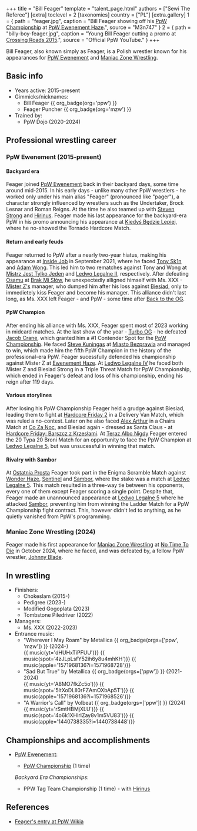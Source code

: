 +++
title = "Bill Feager"
template = "talent_page.html"
authors = ["Sewi The Referee"]
[extra]
toclevel = 2
[taxonomies]
country = ["PL"]
[extra.gallery]
1 = { path = "feager.jpg", caption = "Bill Feager showing off his [PpW Championship](@/c/ppw-championship.md) at [PpW Ewenement Haze](@/e/ppw/2024-04-20-ppw-ewenement-haze.md).", source = "M3n747" }
2 = { path = "billy-boy-feager.jpg", caption = "Young Bill Feager cutting a promo at [Crossing Roads 2015](@/e/ppw/2015-08-31-ppw-crossing-roads-2015.md).", source = "Official PpW YouTube." }
+++

Bill Feager, also known simply as Feager, is a Polish wrestler known for his appearances for [PpW Ewenement](@/o/ppw.md) and [Maniac Zone Wrestling](@/o/mzw.md).

## Basic info

* Years active: 2015-present
* Gimmicks/nicknames:
  - Bill Feager {{ org_badge(org='ppw') }}
  - Feager Puncher {{ org_badge(org='mzw') }}
* Trained by:
  - PpW Dojo (2020-2024)
 
## Professional wrestling career

### PpW Ewenement (2015-present)

#### Backyard era

Feager joined [PpW Ewenement](@/o/ppw.md) back in their backyard days, some time around mid-2015. In his early days - unlike many other PpW wrestlers - he worked only under his main alias "Feager" (pronounced like "pager"), a character strongly influenced by wrestlers such as the Undertaker, Brock Lesnar and Roman Reigns. At the time he also teamed up with [Steven Strong](@/w/biesiad.md) and [Hirinus](@/w/mister-z.md). Feager made his last appearance for the backyard-era PpW in his promo announcing his appearance at [Kiedyś Będzie Lepiej](@/e/ppw/2019-07-13-ppw-kiedys-bedzie-lepiej.md), where he no-showed the Tornado Hardcore Match. 

#### Return and early feuds

Feager returned to PpW after a nearly two-year hiatus, making his appearance at [Inside Job](@/e/ppw/2021-09-11-ppw-inside-job.md) in September 2021, where he faced [Tony Sk1n](@/w/tony-sk1n.md) and [Adam Wong](@/w/adam-wong.md). This led him to two rematches against Tony and Wong at [Mistrz Jest Tylko Jeden](@/e/ppw/2022-03-12-ppw-mistrz-jest-tylko-jeden.md) and [Ledwo Legalne II](@/e/ppw/2022-05-21-ppw-ledwo-legalne-ii.md), respectively. After defeating [Osamu](@/w/osamu.md) at [Brak Mi Słów](@/e/ppw/2022-09-10-ppw-brak-mi-slow.md), he unexpectedly alligned himself with Ms. XXX - [Mister Z's](@/w/mister-z.md) manager, who dumped him after his loss against [Biesiad](@/w/biesiad.md), only to immedietely kiss Feager and become his manager. This alliance didn't last long, as Ms. XXX left Feager - and PpW - some time after [Back to the OG](@/e/ppw/2023-02-04-ppw-back-to-the-og.md).

#### PpW Champion

After ending his alliance with Ms. XXX, Feager spent most of 2023 working in midcard matches. At the last show of the year - [Turbo OG](@/e/ppw/2023-12-08-ppw-turbo-og.md) - he defeated [Jacob Crane](@/w/jacob-crane.md), which granted him a #1 Contender Spot for the [PpW Championship](@/c/ppw-championship.md). He faced [Steve Kuningas](@/w/steve-kuningas.md) at [Miasto Bezprawia](@/e/ppw/2024-02-10-ppw-miasto-bezprawia.md) and managed to win, which made him the fifth PpW Champion in the history of the professional-era PpW. Feager sucessfully defended his championship against Mister Z at [Ewenement Haze](@/e/ppw/2024-04-20-ppw-ewenement-haze.md). At [Ledwo Legalne IV](@/e/ppw/2024-06-08-ppw-ledwo-legalne-4.md) he faced both Mister Z and Biesiad Strong in a Triple Threat Match for PpW Championship, which ended in Feager's defeat and loss of his championship, ending his reign after 119 days. 

#### Various storylines

After losing his PpW Championship Feager held a grudge against Biesiad, leading them to fight at [Hardcore Friday 2](@/e/ppw/2024-09-20-ppw-hardcore-friday-2.md) in a Delivery Van Match, which was ruled a no-contest. Later on he also faced [Alex Arthur](@/w/alex-arthur.md) in a Chairs Match at [Co Za Noc](@/e/ppw/2024-10-26-ppw-co-za-noc.md), and Biesiad again - dressed as Santa Claus - at [Hardcore Friday: Barszcz z Krzesłami](@/e/ppw/2024-12-06-ppw-hardcore-friday-barszcz-z-krzeslami.md). At [Teraz Albo Nigdy](@/e/ppw/2025-03-15-ppw-teraz-albo-nigdy.md) Feager entered the 20 Typa 20 Broni Match for an opportunity to face the PpW Champion at [Ledwo Legalne 5](@/e/ppw/2025-06-07-ppw-ledwo-legalne-5.md), but was unsucessful in winning that match. 

#### Rivalry with Sambor

At [Ostatnia Prosta](@/e/ppw/2025-04-30-ppw-ostatnia-prosta.md) Feager took part in the Enigma Scramble Match against [Wonder Haze](@/w/wonder-haze.md), [Sentinel](@/w/sentinel.md) and [Sambor](@/w/sambor.md), where the stake was a match at [Ledwo Legalne 5](@/e/ppw/2025-06-07-ppw-ledwo-legalne-5.md). This match resulted in a three-way tie between his opponents, every one of them except Feager scoring a single point. Despite that, Feager made an unannounced appearance at [Ledwo Legalne 5](@/e/ppw/2025-06-07-ppw-ledwo-legalne-5.md) where he attacked [Sambor](@/w/sambor.md), preventing him from winning the Ladder Match for a PpW Championship fight contract. This, however didn't led to anything, as he quietly vanished from PpW's programming.

### Maniac Zone Wrestling (2024)

Feager made his first appearance for [Maniac Zone Wrestling](@/o/mzw.md) at [No Time To Die](@/e/mzw/2024-10-12-mzw-no-time-to-die.md) in October 2024, where he faced, and was defeated by, a fellow PpW wrestler, [Johnny Blade](@/w/johnny-blade.md). 

## In wrestling

* Finishers:
  - Chokeslam (2015-)
  - Pedigree (2023-)
  - Modified Gogoplata (2023)
  - Tombstone Piledriver (2022)
* Managers:
  - Ms. XXX (2022-2023)
* Entrance music:
  - "Wherever I May Roam" by Metallica
    {{ org_badge(orgs=['ppw', 'mzw']) }} (2024-) <br>
    {{ music(yt='dHUHxTiPFUU')}}
    {{ music(spot='4zJLpLsfY52ih6y8u4mhKH')}}
    {{ music(apple='1571968136?i=1571968728')}}
  - "Sad But True" by Metallica
    {{ org_badge(orgs=['ppw']) }} (2021-2024) <br>
    {{ music(yt='A8MO7fkZc5o')}}
    {{ music(spot='5ltXoDLlI0rFZAmOXbAp5T')}}
    {{ music(apple='1571968136?i=1571968526')}}
  - "A Warrior's Call" by Volbeat
    {{ org_badge(orgs=['ppw']) }} (2024) <br>
    {{ music(yt='rSmtHBMjXLU')}}
    {{ music(spot='4o6k1XHlrIZay8v1m5VU83')}}
    {{ music(apple='1440738335?i=1440738448')}}

## Championships and accomplishments

* [PpW Ewenement](@/o/ppw.md):
  - [PpW Championship](@/c/ppw-championship.md) (1 time)
 
  _Backyard Era Championships_:
  - PPW Tag Team Championship (1 time) - with [Hirinus](@/w/mister-z.md)

## References

* [Feager's entry at PpW Wikia](https://ppw-fandom.tpwres.pl/feager)
